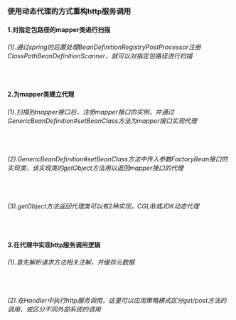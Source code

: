 ### 使用动态代理的方式重构http服务调用

#### 1.对指定包路径的mapper类进行扫描
###### (1).通过spring的后置处理BeanDefinitionRegistryPostProcessor注册ClassPathBeanDefinitionScanner，就可以对指定包路径进行扫描
```  ```
#### 2.为mapper类建立代理
###### (1).扫描到mapper接口后，注册mapper接口的实例，并通过GenericBeanDefinition#setBeanClass方法为mapper接口实现代理
```  ```
###### (2).GenericBeanDefinition#setBeanClass方法中传入参数FactoryBean接口的实现类，该实现类的getObject方法用以返回mapper接口的代理
```  ```
###### (3).getObject方法返回代理类可以有2种实现，CGLIB或JDK动态代理
```  ```
#### 3.在代理中实现http服务调用逻辑
###### (1).首先解析请求方法相关注解，并缓存元数据
```  ```
###### (2).在Handler中执行http服务调用，这里可以应用策略模式区分get/post方法的调用，或区分不同外部系统的调用
```  ```

